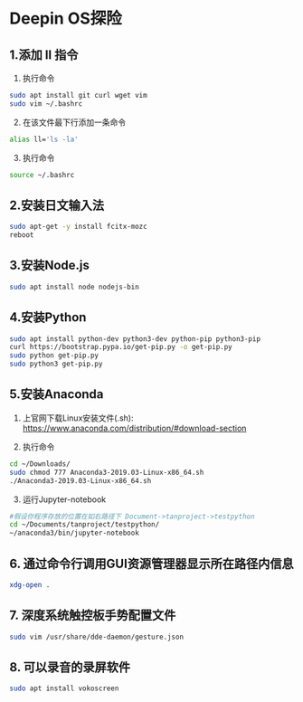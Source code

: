 # Deepin OS探险

## 1.添加 ll 指令

1. 执行命令

~~~bash
sudo apt install git curl wget vim
sudo vim ~/.bashrc
~~~

2. 在该文件最下行添加一条命令

~~~bash
alias ll='ls -la'
~~~

3. 执行命令

~~~bash
source ~/.bashrc
~~~

## 2.安装日文输入法

~~~bash
sudo apt-get -y install fcitx-mozc
reboot
~~~

## 3.安装Node.js

~~~bash
sudo apt install node nodejs-bin
~~~

## 4.安装Python

~~~bash
sudo apt install python-dev python3-dev python-pip python3-pip
curl https://bootstrap.pypa.io/get-pip.py -o get-pip.py
sudo python get-pip.py
sudo python3 get-pip.py
~~~

## 5.安装Anaconda

1. 上官网下载Linux安装文件(.sh): https://www.anaconda.com/distribution/#download-section

2. 执行命令

~~~bash
cd ~/Downloads/
sudo chmod 777 Anaconda3-2019.03-Linux-x86_64.sh
./Anaconda3-2019.03-Linux-x86_64.sh
~~~

3. 运行Jupyter-notebook

~~~bash
#假设你程序存放的位置在如右路径下 Document->tanproject->testpython
cd ~/Documents/tanproject/testpython/
~/anaconda3/bin/jupyter-notebook
~~~

## 6. 通过命令行调用GUI资源管理器显示所在路径内信息

~~~bash
xdg-open .
~~~

## 7. 深度系统触控板手势配置文件

~~~bash
sudo vim /usr/share/dde-daemon/gesture.json
~~~

## 8. 可以录音的录屏软件

~~~bash
sudo apt install vokoscreen
~~~
